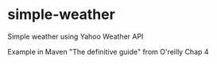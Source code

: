 # simple-weather
Simple weather using Yahoo Weather API

Example in Maven "The definitive guide" from O'reilly Chap 4
